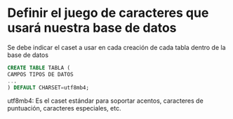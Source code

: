 # **Definir el juego de caracteres que usará nuestra base de datos**

Se debe indicar el caset a usar en cada creación de cada tabla dentro de la base de datos 

```sql
CREATE TABLE TABLA (
CAMPOS TIPOS DE DATOS
...
) DEFAULT CHARSET=utf8mb4;
```
utf8mb4: Es el caset estándar para soportar acentos, caracteres de puntuación, caracteres especiales, etc.

